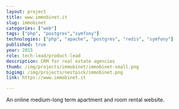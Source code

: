 ```yaml
---
layout: project
title: www.immobinet.it
slug: immobinet
categories: ["web"]
tags: ["php", "postgres","symfony"]
technologies: ["php", "apache", "postgres", "redis", "symfony"]
published: true
year: 2015
role: tech-lead/product-lead
description: CRM for real estate agencies
thumb: /img/projects/immobinet/immobinet-small.png
bigimg: /img/projects/nestpick/immobinet.png
link: https://www.immobinet.it

---
```


An online medium-long term apartment and room rental website.
